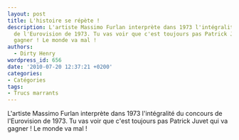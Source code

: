 ```yaml
---
layout: post
title: L'histoire se répète !
description: L'artiste Massimo Furlan interprète dans 1973 l'intégralité du concours
  de l'Eurovision de 1973. Tu vas voir que c'est toujours pas Patrick Juvet qui va
  gagner ! Le monde va mal !
authors:
  - Dirty Henry
wordpress_id: 656
date: '2010-07-20 12:37:21 +0200'
categories:
- Catégories
tags:
- Trucs marrants
---
```

L'artiste Massimo Furlan interprète dans 1973 l'intégralité du concours de l'Eurovision de 1973. Tu vas voir que c'est toujours pas Patrick Juvet qui va gagner ! Le monde va mal !
